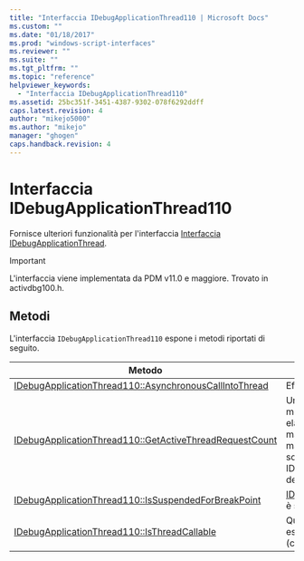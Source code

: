 ```yaml
---
title: "Interfaccia IDebugApplicationThread110 | Microsoft Docs"
ms.custom: ""
ms.date: "01/18/2017"
ms.prod: "windows-script-interfaces"
ms.reviewer: ""
ms.suite: ""
ms.tgt_pltfrm: ""
ms.topic: "reference"
helpviewer_keywords: 
  - "Interfaccia IDebugApplicationThread110"
ms.assetid: 25bc351f-3451-4387-9302-078f6292ddff
caps.latest.revision: 4
author: "mikejo5000"
ms.author: "mikejo"
manager: "ghogen"
caps.handback.revision: 4
---
```

# Interfaccia IDebugApplicationThread110
Fornisce ulteriori funzionalità per l'interfaccia [Interfaccia IDebugApplicationThread](../../winscript/reference/idebugapplicationthread-interface.md).  
  
> [!IMPORTANT]
>  L'interfaccia viene implementata da PDM v11.0 e maggiore.  Trovato in activdbg100.h.  
  
## Metodi  
 L'interfaccia `IDebugApplicationThread110` espone i metodi riportati di seguito.  
  
|Metodo|Descrizione|  
|------------|-----------------|  
|[IDebugApplicationThread110::AsynchronousCallIntoThread](../../winscript/reference/idebugapplicationthread110-asynchronouscallintothread.md)|Effettua una chiamata asincrona nel thread principale.|  
|[IDebugApplicationThread110::GetActiveThreadRequestCount](../../winscript/reference/idebugapplicationthread110-getactivethreadrequestcount.md)|Un conteggio del numero di richieste del thread dai meccanismi di alternanza di thread PDM sono attualmente elaborazione.  In genere 0 o 1, ma è possibile che questo sia maggiore se l'avvio di una chiamata del thread che elaborano ma attiva un sincrono richiamano del thread oppure la sospensione del thread \(ad esempio, attivando un evento di IDebugApplicationEvents che viene visualizzato nel thread del debugger\)|  
|[IDebugApplicationThread110::IsSuspendedForBreakPoint](../../winscript/reference/idebugapplicationthread110-issuspendedforbreakpoint.md)|[IDebugApplicationThreadEvents110::OnSuspendForBreakPoint](../../winscript/reference/idebugapplicationthreadevents110-onsuspendforbreakpoint.md) è stato chiamato su l thread e non ha ancora completato.|  
|[IDebugApplicationThread110::IsThreadCallable](../../winscript/reference/idebugapplicationthread110-isthreadcallable.md)|Questo thread è in uno stato che può elaborare le chiamate eseguite tramite i meccanismi di alternanza di thread PDM \(come SynchronousCallInThread\).|